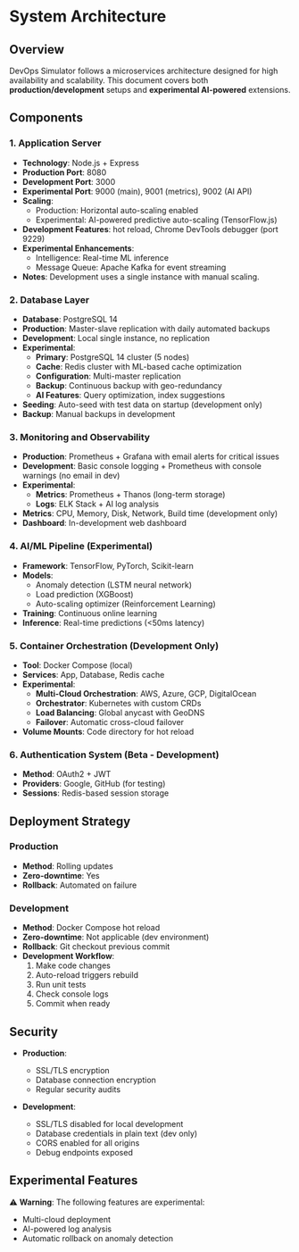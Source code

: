 # System Architecture

## Overview
DevOps Simulator follows a microservices architecture designed for high availability and scalability.
This document covers both **production/development** setups and **experimental AI-powered** extensions.

## Components

### 1. Application Server
- **Technology**: Node.js + Express
- **Production Port**: 8080
- **Development Port**: 3000
- **Experimental Port**: 9000 (main), 9001 (metrics), 9002 (AI API)
- **Scaling**: 
    - Production: Horizontal auto-scaling enabled
    - Experimental: AI-powered predictive auto-scaling (TensorFlow.js) 
- **Development Features**: hot reload, Chrome DevTools debugger (port 9229)
- **Experimental Enhancements**:
    - Intelligence: Real-time ML inference
    - Message Queue: Apache Kafka for event streaming
- **Notes**: Development uses a single instance with manual scaling.

### 2. Database Layer
- **Database**: PostgreSQL 14
- **Production**: Master-slave replication with daily automated backups
- **Development**: Local single instance, no replication
- **Experimental**:
    - **Primary**: PostgreSQL 14 cluster (5 nodes)
    - **Cache**: Redis cluster with ML-based cache optimization
    - **Configuration**: Multi-master replication
    - **Backup**: Continuous backup with geo-redundancy
    - **AI Features**: Query optimization, index suggestions
- **Seeding**: Auto-seed with test data on startup (development only)
- **Backup**: Manual backups in development

### 3. Monitoring and Observability
- **Production**: Prometheus + Grafana with email alerts for critical issues
- **Development**: Basic console logging + Prometheus with console warnings (no email in dev)
- **Experimental**:
    - **Metrics**: Prometheus + Thanos (long-term storage)
    - **Logs**: ELK Stack + AI log analysis
- **Metrics**: CPU, Memory, Disk, Network, Build time (development only)
- **Dashboard**: In-development web dashboard

### 4. AI/ML Pipeline (Experimental)
- **Framework**: TensorFlow, PyTorch, Scikit-learn
- **Models**: 
  - Anomaly detection (LSTM neural network)
  - Load prediction (XGBoost)
  - Auto-scaling optimizer (Reinforcement Learning)
- **Training**: Continuous online learning
- **Inference**: Real-time predictions (<50ms latency)

### 5. Container Orchestration (Development Only)
- **Tool**: Docker Compose (local)
- **Services**: App, Database, Redis cache
- **Experimental**:
    - **Multi-Cloud Orchestration**: AWS, Azure, GCP, DigitalOcean
    - **Orchestrator**: Kubernetes with custom CRDs
    - **Load Balancing**: Global anycast with GeoDNS
    - **Failover**: Automatic cross-cloud failover
- **Volume Mounts**: Code directory for hot reload

### 6. Authentication System (Beta - Development)
- **Method**: OAuth2 + JWT
- **Providers**: Google, GitHub (for testing)
- **Sessions**: Redis-based session storage

## Deployment Strategy
### Production
- **Method**: Rolling updates
- **Zero-downtime**: Yes
- **Rollback**: Automated on failure

### Development
- **Method**: Docker Compose hot reload
- **Zero-downtime**: Not applicable (dev environment)
- **Rollback**: Git checkout previous commit
- **Development Workflow**:
    1. Make code changes
    2. Auto-reload triggers rebuild
    3. Run unit tests
    4. Check console logs
    5. Commit when ready

## Security
- **Production**:
    - SSL/TLS encryption
    - Database connection encryption
    - Regular security audits
    
- **Development**:
    - SSL/TLS disabled for local development
    - Database credentials in plain text (dev only)
    - CORS enabled for all origins
    - Debug endpoints exposed

## Experimental Features
⚠️ **Warning**: The following features are experimental:
- Multi-cloud deployment
- AI-powered log analysis
- Automatic rollback on anomaly detection

